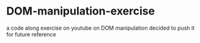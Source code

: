 # DOM-manipulation-exercise
a code along exercise on youtube on DOM manipulation
decided to push it for future reference